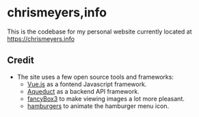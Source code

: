 # chrismeyers,info
This is the codebase for my personal website currently located at <https://chrismeyers.info>

## Credit
+ The site uses a few open source tools and frameworks:
  * [Vue.js](https://vuejs.org/) as a fontend Javascript framework.
  * [Aqueduct](https://aqueduct.io/) as a backend API framework.
  * [fancyBox3](https://fancyapps.com/fancybox/3/) to make viewing images a lot more pleasant.
  * [hamburgers](https://jonsuh.com/hamburgers/) to animate the hamburger menu icon.
